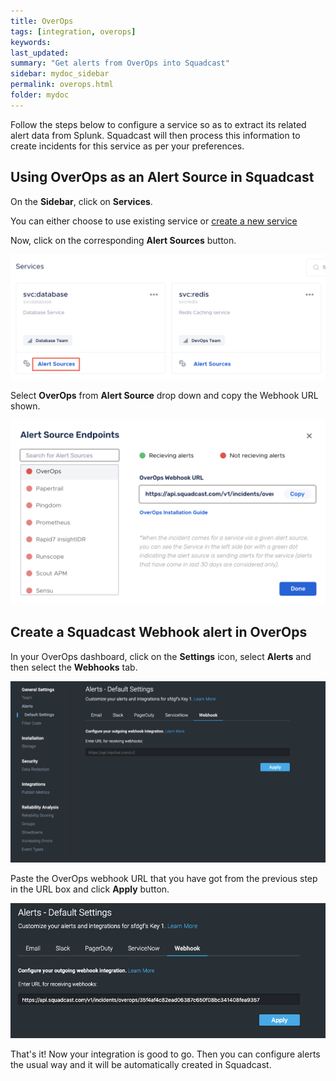 ```yaml
---
title: OverOps
tags: [integration, overops]
keywords: 
last_updated: 
summary: "Get alerts from OverOps into Squadcast"
sidebar: mydoc_sidebar
permalink: overops.html
folder: mydoc
---
```


Follow the steps below to configure a service so as to extract its related alert data from Splunk. Squadcast will then process this information to create incidents for this service as per your preferences.

## Using OverOps as an Alert Source in Squadcast

On the **Sidebar**, click on **Services**.

You can either choose to use existing service or [create a new service](adding-a-service.html)

Now, click on the corresponding **Alert Sources** button.

![](images/integration_1.png)

Select **OverOps** from  **Alert Source** drop down and copy the Webhook URL shown.

![](images/overops_1.png)

## Create a Squadcast Webhook alert in OverOps

In your OverOps dashboard, click on the **Settings** icon, select **Alerts** and then select the **Webhooks** tab.

![](images/overops_2.png)

Paste the OverOps webhook URL that you have got from the previous step in the URL box and click **Apply** button.

![](images/overops_3.png)

That's it! Now your integration is good to go. Then you can configure alerts the usual way and it will be automatically created in Squadcast.